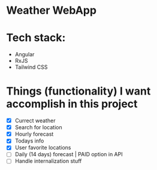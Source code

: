# Weather WebApp

# Tech stack:

-   Angular
-   RxJS
-   Tailwind CSS

# Things (functionality) I want accomplish in this project

-   [x] Currect weather
-   [x] Search for location
-   [x] Hourly forecast
-   [x] Todays info
-   [x] User favorite locations
-   [ ] Daily (14 days) forecast | PAID option in API
-   [ ] Handle internalization stuff
